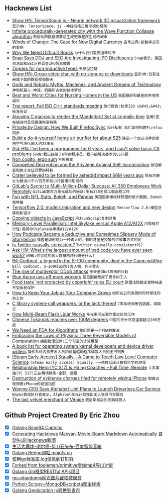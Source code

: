 ## Hacknews List


- [Show HN: TensorSpace.js – Neural network 3D visualization framework](https://github.com/tensorspace-team/tensorspace)  `显示HN: TensorSpace。js -神经网络三维可视化框架`
- [Infinite procedurally-generated city with the Wave Function Collapse algorithm](https://marian42.itch.io/wfc)  `用波动函数崩溃算法生成无限程序生成的城市`
- [Winds of Change: The Case for New Digital Currency](https://www.imf.org/en/News/Articles/2018/11/13/sp111418-winds-of-change-the-case-for-new-digital-currency)  `变革之风:新数字货币的案例`
- [Why We Need Difficult Books](https://www.theguardian.com/books/2018/nov/10/anna-burns-milkman-difficult-novel)  `为什么我们需要困难的书`
- [Snap Says DOJ and SEC Are Investigating IPO Disclosures](https://www.bloomberg.com/news/articles/2018-11-14/snap-says-doj-and-sec-are-investigating-ipo-disclosures)  `Snap表示，美国司法部和SEC正在调查IPO信息披露`
- [Zippers for non-inductive types](http://danghica.blogspot.com/2018/11/zippers-for-non-inductive-types.html)  `无感型拉链`
- [Show HN: Group video chat with no signups or downloads](https://itshello.co)  `显示HN:没有注册或下载的群组视频聊天`
- [Gods and Robots: Myths, Machines, and Ancient Dreams of Technology](https://spectator.us/robots-ancient-greeks-loved-alexa/)  `神和机器人:神话，机器和古老的技术梦想`
- [Best and Worst Cities for Nursing Homes in the US](https://priceonomics.com/the-25-best-and-worst-cities-for-nursing-homes/)  `美国最好和最差的养老院城市`
- [Trip report: Fall ISO C&#43;&#43; standards meeting](https://herbsutter.com/2018/11/13/trip-report-fall-iso-c-standards-meeting-san-diego/)  `旅行报告:秋季ISO c&#43;&#43;标准会议`
- [Abusing C macros to render the Mandelbrot Set at compile-time](https://gist.github.com/DavidBuchanan314/b9230fe7d335a1caf90483dbb00a5375)  `滥用C宏在编译时呈现曼德布洛特集`
- [Private by Design: How We Built Firefox Sync](https://hacks.mozilla.org/2018/11/firefox-sync-privacy/)  `设计私有:我们如何构建Firefox同步`
- [Build a do-it-yourself home air purifier for about $25](https://www.uofmhealth.org/news/sinus-hepa-0630)  `建造一个自己动手的家用空气净化器大约25美元`
- [Ask HN: I&#39;ve been a programmer for 6 years, and I can&#39;t solve basic CS problems](item?id=18445609)  `问HN:我已经做了6年的程序员，我不能解决基本的CS问题`
- [Non cogito, ergo sum](https://www.1843magazine.com/content/ideas/ian-leslie/non-cogito-ergo-sum)  `不思故我`
- [Compelled Decryption and the Privilege Against Self-Incrimination](https://papers.ssrn.com/sol3/papers.cfm?abstract_id=3248286)  `被迫解密和免于自证其罪的特权`
- [Crater believed to be formed by asteroid impact 66M years ago](http://www.bbc.com/travel/story/20181111-the-buried-secrets-of-the-deadliest-location-on-earth)  `陨石坑被认为是由六千六百万年前小行星撞击形成的`
- [GitLab&#39;s Secret to Multi-Million-Dollar Success: All 350 Employees Work Remotely](https://www.inc.com/cameron-albert-deitch/2018-inc5000-gitlab.html)  `GitLab数百万美元成功的秘诀:所有350名员工都远程工作`
- [Fun with NFL Stats, Bokeh, and Pandas](https://j253.github.io/blog/fun-with-nfl-stats.html)  `美国国家橄榄球联盟的统计数据，Bokeh和熊猫`
- [Tensorflow 2.0: models migration and new design](https://pgaleone.eu/tensorflow/gan/2018/11/04/tensorflow-2-models-migration-and-new-design/)  `Tensorflow 2.0:模型迁移和新设计`
- [Copying objects in JavaScript](https://smalldata.tech/blog/2018/11/01/copying-objects-in-javascript)  `用JavaScript复制对象`
- [Memory-Level Parallelism: Intel Skylake versus Apple A12/A12X](https://lemire.me/blog/2018/11/13/memory-level-parallelism-intel-skylake-versus-apple-a12-a12x/)  `内存级并行性:英特尔Skylake与苹果A12/A12X`
- [How Podcasts Became a Seductive and Sometimes Slippery Mode of Storytelling](https://www.newyorker.com/magazine/2018/11/19/how-podcasts-became-a-seductive-and-sometimes-slippery-mode-of-storytelling)  `播客是如何成为一种诱人的、有时甚至是狡猾的讲故事方式的呢`
- [Is Twitter causally-consistent?](https://muratbuffalo.blogspot.com/2018/11/is-twitter-causally-consistent.html)  `Twitter causally-consistent吗?`
- [Ask HN: What&#39;s the largest amount of bad code you have ever seen work?](item?id=18442637)  `问HN:你见过的最大数量的坏代码是什么?`
- [Bill Godbout, a legend in the S-100 community, died in the Camp wildfire](http://vcfed.org/wp/2018/11/13/r-i-p-bill-godbout-79/)  `Bill Godbout, S-100社区的传奇人物，死于营火`
- [The rise of multivector DDoS attacks](https://blog.cloudflare.com/the-rise-of-multivector-amplifications/#)  `多矢量DDoS攻击的兴起`
- [Blue Apron lays off more workers](https://www.wsj.com/articles/blue-apron-lays-off-more-workers-1542148447)  `蓝色围裙裁掉了更多的工人`
- [Food taste &#39;not protected by copyright&#39; rules EU court](https://www.bbc.com/news/world-europe-46193818)  `欧盟法院裁定食物味道不受版权保护`
- [How to Keep Your Job as Your Company Grows](https://steveblank.com/2018/11/13/its-not-change-you-fear-its-loss/)  `如何在公司发展的同时保住你的工作`
- [C library system-call wrappers, or the lack thereof](https://lwn.net/SubscriberLink/771441/96f587a2dec5ba1a/)  `C库系统调用包装器，或缺乏`
- [How Multi-Beam Flash Lidar Works](https://www.ouster.io/blog-posts/2018/11/8/how-multi-beam-flash-lidar-works)  `多光束闪光激光雷达如何工作`
- [Chinese Tokamak reaches over 100M degrees](http://english.hf.cas.cn/new/news/rn/201811/t20181113_201186.html)  `中国的托卡马克温度超过100万度`
- [We Need an FDA for Algorithms](http://nautil.us/issue/66/clockwork/we-need-an-fda-for-algorithms)  `我们需要一个FDA的算法`
- [Embracing the Laws of Physics: Three Reversible Models of Computation](https://arxiv.org/abs/1811.03678)  `拥抱物理定律:三个可逆的计算模型`
- [A book list for operating system kernel developers and device driver writers](http://jdebp.eu./FGA/operating-system-books.html)  `操作系统内核开发人员和设备驱动程序编写人员的图书列表`
- [[Steam Early-Access] Squally – A Game to Teach Low Level Computer Science](item?id=18445748)  `(Steam early access) Squally -一款教低级计算机科学的游戏`
- [Relationship  Hero (YC S17) Is Hiring Coaches – Full Time, Remote](https://relationshiphero.com/careers?role=coach)  `关系英雄(YC S17)正在聘请教练-全职，远程`
- [Destruction of evidence charges filed for remotely wiping iPhone](https://dailygazette.com/article/2018/11/08/police-woman-remotely-wipes-phone-in-evidence-after-shooting)  `销毁远程销毁iPhone的证据指控`
- [Waymo CEO Says Alphabet Unit Plans to Launch Driverless Car Service](https://www.marketwatch.com/story/waymo-ceo-says-driverless-car-service-coming-soon-2018-11-13)  `Waymo首席执行官表示，Alphabet单元计划推出无人驾驶汽车服务`
- [The last velvet merchant of Venice](http://www.bbc.com/travel/gallery/20181113-the-last-velvet-merchant-of-venice)  `威尼斯最后的天鹅绒商人`

## Github Project Created By Eric Zhou

- [x] [Golang Base64 Captcha](https://github.com/mojocn/base64Captcha)
- [x] [Generating Hacknews Maoyan-Movie-Board Markdown Automatically 自动生成Hacknews新闻](https://github.com/dejavuzhou/md-genie)
- [x] [生活大爆炸-谢尔顿-剪刀石头布-百度智能音箱](https://github.com/mojocn/dueros-bang-game)
- [x] [Golang Beego网站 mojotv.cn](https://github.com/mojocn/www.mojotv.cn)
- [x] [使用go标准库,log信息到钉钉群](https://github.com/mojocn/dooger)
- [x] [Forked from fogleman/primitive增加mp4导出功能](https://github.com/mojocn/primitive)
- [x] [Golang Gin框架RESTful APIs项目](https://github.com/JJJJJJJerk/ezier-golang-web-api-framework)
- [x] [go+phantomjs网页图片截取微服务](https://github.com/mojocn/screen_shot)
- [x] [Python Scrapy+MongoDB+cnbeta爬虫样板](https://github.com/mojocn/scrapy_mongodb_boilerplate_cnbeta)
- [x] [Golang Geolocation Ip转换到省市](https://github.com/mojocn/ip2location)